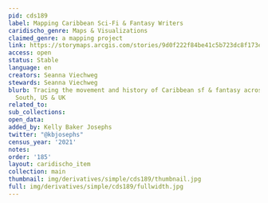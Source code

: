 ```yaml
---
pid: cds189
label: Mapping Caribbean Sci-Fi & Fantasy Writers
caridischo_genre: Maps & Visualizations
claimed_genre: a mapping project
link: https://storymaps.arcgis.com/stories/9d0f222f84be41c5b723dc8f173e5751
access: open
status: Stable
language: en
creators: Seanna Viechweg
stewards: Seanna Viechweg
blurb: Tracing the movement and history of Caribbean sf & fantasy across the Global
  South, US & UK
related_to:
sub_collections:
open_data:
added_by: Kelly Baker Josephs
twitter: "@kbjosephs"
census_year: '2021'
notes:
order: '185'
layout: caridischo_item
collection: main
thumbnail: img/derivatives/simple/cds189/thumbnail.jpg
full: img/derivatives/simple/cds189/fullwidth.jpg
---
```

